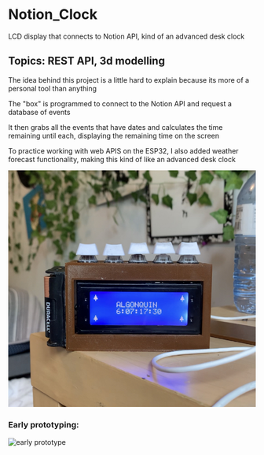 # Notion_Clock
 LCD display that connects to Notion API, kind of an advanced desk clock
## Topics: REST API, 3d modelling

The idea behind this project is a little hard to explain because its more of a personal tool than anything

The "box" is programmed to connect to the Notion API and request a database of events

It then grabs all the events that have dates and calculates the time remaining until each, displaying the remaining time on the screen

To practice working with web APIS on the ESP32, I also added weather forecast functionality, making this kind of like an advanced desk clock

![Functioning Demo](photos/IMG_1012.jpg)
### Early prototyping:
![early prototype](photos/IMG_9258.png)
